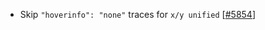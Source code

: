 - Skip `"hoverinfo": "none"` traces for `x/y unified` [[#5854](https://github.com/plotly/plotly.js/pull/5854)]
